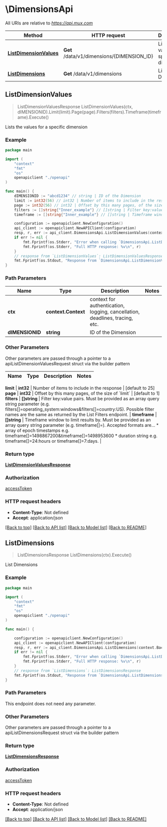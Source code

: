 # \DimensionsApi

All URIs are relative to *https://api.mux.com*

Method | HTTP request | Description
------------- | ------------- | -------------
[**ListDimensionValues**](DimensionsApi.md#ListDimensionValues) | **Get** /data/v1/dimensions/{DIMENSION_ID} | Lists the values for a specific dimension
[**ListDimensions**](DimensionsApi.md#ListDimensions) | **Get** /data/v1/dimensions | List Dimensions



## ListDimensionValues

> ListDimensionValuesResponse ListDimensionValues(ctx, dIMENSIONID).Limit(limit).Page(page).Filters(filters).Timeframe(timeframe).Execute()

Lists the values for a specific dimension



### Example

```go
package main

import (
    "context"
    "fmt"
    "os"
    openapiclient "./openapi"
)

func main() {
    dIMENSIONID := "abcd1234" // string | ID of the Dimension
    limit := int32(56) // int32 | Number of items to include in the response (optional) (default to 25)
    page := int32(56) // int32 | Offset by this many pages, of the size of `limit` (optional) (default to 1)
    filters := []string{"Inner_example"} // []string | Filter key:value pairs. Must be provided as an array query string parameter (e.g. filters[]=operating_system:windows&filters[]=country:US). Possible filter names are the same as returned by the List Filters endpoint.  (optional)
    timeframe := []string{"Inner_example"} // []string | Timeframe window to limit results by. Must be provided as an array query string parameter (e.g. timeframe[]=). Accepted formats are...   * array of epoch timestamps e.g. timeframe[]=1498867200&timeframe[]=1498953600   * duration string e.g. timeframe[]=24:hours or timeframe[]=7:days.  (optional)

    configuration := openapiclient.NewConfiguration()
    api_client := openapiclient.NewAPIClient(configuration)
    resp, r, err := api_client.DimensionsApi.ListDimensionValues(context.Background(), dIMENSIONID).Limit(limit).Page(page).Filters(filters).Timeframe(timeframe).Execute()
    if err != nil {
        fmt.Fprintf(os.Stderr, "Error when calling `DimensionsApi.ListDimensionValues``: %v\n", err)
        fmt.Fprintf(os.Stderr, "Full HTTP response: %v\n", r)
    }
    // response from `ListDimensionValues`: ListDimensionValuesResponse
    fmt.Fprintf(os.Stdout, "Response from `DimensionsApi.ListDimensionValues`: %v\n", resp)
}
```

### Path Parameters


Name | Type | Description  | Notes
------------- | ------------- | ------------- | -------------
**ctx** | **context.Context** | context for authentication, logging, cancellation, deadlines, tracing, etc.
**dIMENSIONID** | **string** | ID of the Dimension | 

### Other Parameters

Other parameters are passed through a pointer to a apiListDimensionValuesRequest struct via the builder pattern


Name | Type | Description  | Notes
------------- | ------------- | ------------- | -------------

 **limit** | **int32** | Number of items to include in the response | [default to 25]
 **page** | **int32** | Offset by this many pages, of the size of &#x60;limit&#x60; | [default to 1]
 **filters** | **[]string** | Filter key:value pairs. Must be provided as an array query string parameter (e.g. filters[]&#x3D;operating_system:windows&amp;filters[]&#x3D;country:US). Possible filter names are the same as returned by the List Filters endpoint.  | 
 **timeframe** | **[]string** | Timeframe window to limit results by. Must be provided as an array query string parameter (e.g. timeframe[]&#x3D;). Accepted formats are...   * array of epoch timestamps e.g. timeframe[]&#x3D;1498867200&amp;timeframe[]&#x3D;1498953600   * duration string e.g. timeframe[]&#x3D;24:hours or timeframe[]&#x3D;7:days.  | 

### Return type

[**ListDimensionValuesResponse**](ListDimensionValuesResponse.md)

### Authorization

[accessToken](../README.md#accessToken)

### HTTP request headers

- **Content-Type**: Not defined
- **Accept**: application/json

[[Back to top]](#) [[Back to API list]](../README.md#documentation-for-api-endpoints)
[[Back to Model list]](../README.md#documentation-for-models)
[[Back to README]](../README.md)


## ListDimensions

> ListDimensionsResponse ListDimensions(ctx).Execute()

List Dimensions



### Example

```go
package main

import (
    "context"
    "fmt"
    "os"
    openapiclient "./openapi"
)

func main() {

    configuration := openapiclient.NewConfiguration()
    api_client := openapiclient.NewAPIClient(configuration)
    resp, r, err := api_client.DimensionsApi.ListDimensions(context.Background()).Execute()
    if err != nil {
        fmt.Fprintf(os.Stderr, "Error when calling `DimensionsApi.ListDimensions``: %v\n", err)
        fmt.Fprintf(os.Stderr, "Full HTTP response: %v\n", r)
    }
    // response from `ListDimensions`: ListDimensionsResponse
    fmt.Fprintf(os.Stdout, "Response from `DimensionsApi.ListDimensions`: %v\n", resp)
}
```

### Path Parameters

This endpoint does not need any parameter.

### Other Parameters

Other parameters are passed through a pointer to a apiListDimensionsRequest struct via the builder pattern


### Return type

[**ListDimensionsResponse**](ListDimensionsResponse.md)

### Authorization

[accessToken](../README.md#accessToken)

### HTTP request headers

- **Content-Type**: Not defined
- **Accept**: application/json

[[Back to top]](#) [[Back to API list]](../README.md#documentation-for-api-endpoints)
[[Back to Model list]](../README.md#documentation-for-models)
[[Back to README]](../README.md)


